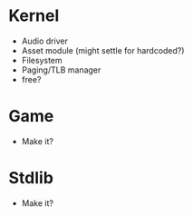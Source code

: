 # Kernel
- Audio driver
- Asset module (might settle for hardcoded?)
- Filesystem
- Paging/TLB manager
- free?

# Game
- Make it?

# Stdlib
- Make it?